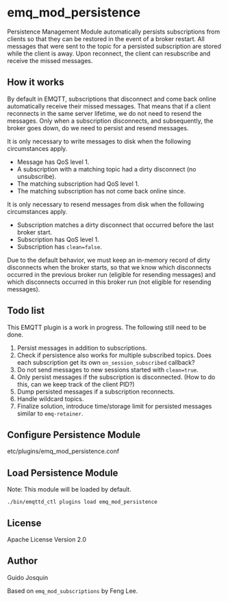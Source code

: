 emq_mod_persistence
====================

Persistence Management Module automatically persists subscriptions from clients so that they can be restored in the event of a broker restart.
 All messages that were sent to the topic for a persisted subscription are stored while the client is away. Upon reconnect, 
 the client can resubscribe and receive the missed messages.

How it works
------------
By default in EMQTT, subscriptions that disconnect and come back online automatically receive their missed messages. 
That means that if a client reconnects in the same server lifetime, we do not need to resend the messages.
Only when a subscription disconnects, and subsequently, the broker goes down, do we need to persist and resend messages.

It is only necessary to write messages to disk when the following circumstances apply.

- Message has QoS level 1.
- A subscription with a matching topic had a dirty disconnect (no unsubscribe).
- The matching subscription had QoS level 1.
- The matching subscription has not come back online since.

It is only necessary to resend messages from disk when the following circumstances apply.

- Subscription matches a dirty disconnect that occurred before the last broker start.
- Subscription has QoS level 1.
- Subscription has `clean=false`.

Due to the default behavior, we must keep an in-memory record of dirty disconnects when the broker starts, 
so that we know which disconnects occurred in the previous broker run (eligible for resending messages) and which 
disconnects occurred in this broker run (not eligible for resending messages).


Todo list
----
This EMQTT plugin is a work in progress. The following still need to be done.

1. Persist messages in addition to subscriptions.
2. Check if persistence also works for multiple subscribed topics. Does each subscription get its own `on_session_subscribed` callback?
3. Do not send messages to new sessions started with `clean=true`.
4. Only persist messages if the subscription is disconnected. (How to do this, can we keep track of the client PID?)
5. Dump persisted messages if a subscription reconnects.
6. Handle wildcard topics.
7. Finalize solution, introduce time/storage limit for persisted messages similar to `emq-retainer`.

Configure Persistence Module
-----------------------------

etc/plugins/emq_mod_persistence.conf

Load Persistence Module
------------------------

Note: This module will be loaded by default.

```
./bin/emqttd_ctl plugins load emq_mod_persistence
```

License
-------

Apache License Version 2.0

Author
------

Guido Josquin

Based on `emq_mod_subscriptions` by Feng Lee.
